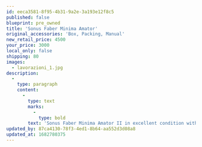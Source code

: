 ```yaml
---
id: eeca3581-8f95-4b31-9a2e-3a193e12f8c5
published: false
blueprint: pre_owned
title: 'Sonus Faber Minima Amator'
original_accessories: 'Box, Packing, Manual'
new_retail_price: 4500
your_price: 3000
local_only: false
shipping: 80
images:
  - lavorazioni_1.jpg
description:
  -
    type: paragraph
    content:
      -
        type: text
        marks:
          -
            type: bold
        text: 'Sonus Faber Minima Amator II in excellent condition with original box, packing and accessories. Speakers sell as new for $4,500.00/pair'
updated_by: 87ca4130-78f3-4ed1-8b64-aa552d3d08a8
updated_at: 1682780375
---
```


